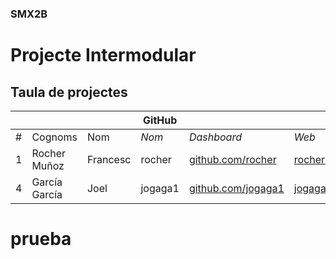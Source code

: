 ### SMX2B

# Projecte Intermodular

## Taula de projectes

|    |              |          | GitHub |             |       | Projecte |
|:--:|--------------|----------|--------|-------------|-------|----------|
| #  | Cognoms      | Nom      | *Nom*  | *Dashboard* | *Web* | *Web*    |
| 1  | Rocher Muñoz | Francesc | rocher | [github.com/rocher](https://github.com/rocher) | [rocher.github.io](https://rocher.github.io) | [La FUSTA](http://lafusta.endinahosting.com) |
| 4  | García García| Joel     | jogaga1| [github.com/jogaga1](https://github.com/jogaga1) | [jogaga1.github.io](https://jogaga1.github.io) | [La FUSTA](https://lafusta.endinahosting.com) |
# prueba 
